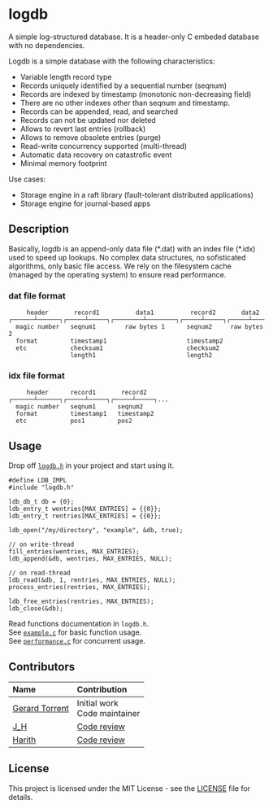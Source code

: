 # logdb

A simple log-structured database.
It is a header-only C embeded database with no dependencies.

Logdb is a simple database with the following characteristics:

* Variable length record type
* Records uniquely identified by a sequential number (seqnum)
* Records are indexed by timestamp (monotonic non-decreasing field)
* There are no other indexes other than seqnum and timestamp.
* Records can be appended, read, and searched
* Records can not be updated nor deleted
* Allows to revert last entries (rollback)
* Allows to remove obsolete entries (purge)
* Read-write concurrency supported (multi-thread)
* Automatic data recovery on catastrofic event
* Minimal memory footprint

Use cases:

* Storage engine in a raft library (fault-tolerant distributed applications)
* Storage engine for journal-based apps

## Description

Basically, logdb is an append-only data file (\*.dat) with an index file (\*.idx) used to speed up lookups. No complex data structures, no sofisticated algorithms, only basic file
access. We rely on the filesystem cache (managed by the operating system) to ensure read performance.

### dat file format

```
     header       record1          data1          record2       data2
┌──────┴──────┐┌─────┴─────┐┌────────┴────────┐┌─────┴─────┐┌─────┴─────┐...
  magic number   seqnum1        raw bytes 1      seqnum2     raw bytes 2
  format         timestamp1                      timestamp2
  etc            checksum1                       checksum2
                 length1                         length2
```

### idx file format

```
     header      record1       record2
┌──────┴──────┐┌─────┴─────┐┌─────┴─────┐...
  magic number   seqnum1      seqnum2
  format         timestamp1   timestamp2
  etc            pos1         pos2
```

## Usage

Drop off [`logdb.h`](logdb.h) in your project and start using it.

```
#define LDB_IMPL
#include "logdb.h"

ldb_db_t db = {0};
ldb_entry_t wentries[MAX_ENTRIES] = {{0}};
ldb_entry_t rentries[MAX_ENTRIES] = {{0}};

ldb_open("/my/directory", "example", &db, true);

// on write-thread
fill_entries(wentries, MAX_ENTRIES);
ldb_append(&db, wentries, MAX_ENTRIES, NULL);

// on read-thread
ldb_read(&db, 1, rentries, MAX_ENTRIES, NULL);
process_entries(rentries, MAX_ENTRIES);

ldb_free_entries(rentries, MAX_ENTRIES);
ldb_close(&db);
```

Read functions documentation in `logdb.h`.<br/>
See [`example.c`](example.c) for basic function usage.<br/>
See [`performance.c`](performance.c) for concurrent usage.

## Contributors

| Name | Contribution |
|:-----|:-------------|
| [Gerard Torrent](https://github.com/torrentg/) | Initial work<br/>Code maintainer|
| [J_H](https://codereview.stackexchange.com/users/145459/j-h) | [Code review ](https://codereview.stackexchange.com/questions/291660/a-c-header-only-log-structured-database) |
| [Harith](https://codereview.stackexchange.com/users/265278/harith) | [Code review ](https://codereview.stackexchange.com/questions/291660/a-c-header-only-log-structured-database) |

## License

This project is licensed under the MIT License - see the [LICENSE](LICENSE) file for details.
